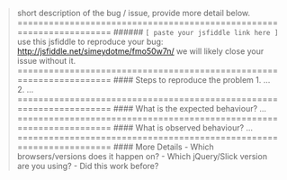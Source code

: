 > short description of the bug / issue, provide more detail below. ==================================================================== ###### `[ paste your jsfiddle link here ]` use this jsfiddle to reproduce your bug: http://jsfiddle.net/simeydotme/fmo50w7n/ we will likely close your issue without it. ==================================================================== #### Steps to reproduce the problem 1. ... 2. ... ==================================================================== #### What is the expected behaviour? ... ==================================================================== #### What is observed behaviour? ... ==================================================================== #### More Details - Which browsers/versions does it happen on? - Which jQuery/Slick version are you using? - Did this work before?